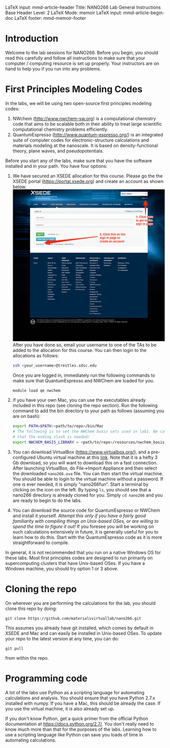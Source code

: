LaTeX input:        mmd-article-header
Title:              NANO266 Lab General Instructions
Base Header Level:  2
LaTeX Mode:         memoir
LaTeX input:        mmd-article-begin-doc
LaTeX footer:       mmd-memoir-footer

# Introduction

Welcome to the lab sessions for NANO266. Before you begin, you should read this
carefully and follow all instructions to make sure that your computer /
computing resource is set up properly. Your instructors are on hand to help you
if you run into any problems.

# First Principles Modeling Codes

In the labs, we will be using two open-source first principles modeling codes:

1. NWchem (http://www.nwchem-sw.org) is a computational chemistry code that
   aims to be scalable both in their ability to treat large scientific
   computational chemistry problems efficiently.
2. QuantumEspresso (http://www.quantum-espresso.org/) is an integrated suite of
   computer codes for electronic-structure calculations and materials modeling
   at the nanoscale. It is based on density-functional theory, plane waves, and
   pseudopotentials.

Before you start any of the labs, make sure that you have the software
installed and in your path. You have four options:

1. We have secured an XSEDE allocation for this course. Please go the the XSEDE
   portal (https://portal.xsede.org) and create an account as shown below.
   <img style="clear: both;" width="600" src="XSEDEUserPortal.png"/>
   After you have done so, email your username to one of the TAs to be added
   to the allocation for this course. You can then login to the allocations
   as follows:
     ```bash
     ssh <your_username>@trestles.sdsc.edu
     ```
   Once you are logged in, immediately run the following commands to make sure
   that QuantumEspresso and NWChem are loaded for you.
     ```bash
     module load qe nwchem
     ```

2. If you have your own Mac, you can use the executables already included in
   this repo (see cloning the repo section). Run the following command to add
   the bin directory to your path as follows (assuming you are on bash):

    ```bash
    export PATH=$PATH:<path/to/repo>/bin/Mac
    # The following is to set the NWChem basis sets used in lab1. Be careful
    # that the ending slash is needed!
    export NWCHEM_BASIS_LIBRARY = <path/to/repo>/resources/nwchem_basis/
    ```

3. You can download VirtualBox (https://www.virtualbox.org/), and a
   pre-configured Ubuntu virtual machine at this [link](https://s3.amazonaws.com/mavrl-web/nano266.ova).
   Note that it is a hefty 3 Gb download, so you will want to download this on
   a fast connection. After launching VirtualBox, do File->Import Appliance and
   then select the downloaded `nano266.ova` file. You can then start the
   virtual machine. You should be able to login to the virtual machine without
   a password. If one is ever needed, it is simply "nano266fun". Start a
   terminal by clicking on the icon on the left. By typing `ls`, you should see
   that a nano266 directory is already cloned for you. Simply `cd nano266` and
   you are ready to begin to do the labs.
4. You can download the source code for QuantumEspresso or NWChem and install
   it yourself. *Attempt this only if you have a fairly good familiarity with
   compiling things on Unix-based OSes, or are willing to spend the time to
   figure it out!* If you foresee you will be working on such calculations
   extensively in future, it is generally useful for you to learn how to do
   this. Start with the QuantumEspresso code as it is more straightforward to
   compile.

In general, it is not recommended that you run on a native Windows OS for these
labs. Most first principles codes are designed to run primarily on
supercomputing clusters that have Unix-based OSes. If you have a Windows
machine, you should try option 1 or 3 above.

# Cloning the repo

On wherever you are performing the calculations for the lab, you should clone
this repo by doing:

```
git clone https://github.com/materialsvirtuallab/nano266.git
```

This assumes you already have git installed, which comes by default in XSEDE
and Mac and can easily be installed in Unix-based OSes. To update your repo to
the latest version at any time, you can do:

```
git pull
```

from within the repo.

# Programming code

A lot of the labs use Python as a scripting language for automating
calculations and analysis. You should ensure that you have Python 2.7.x
installed with numpy. If you have a Mac, this should be already the case. If you use the virtual machine, it is also already set up.

If you don't know Python, get a quick primer from the official Python documentation at https://docs.python.org/2.7/. You don't really need to know much more than that for the purposes of the labs. Learning how to use a scripting language like Python can save you loads of time in automating calculations.
